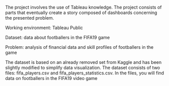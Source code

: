 The project involves the use of Tableau knowledge. 
The project consists of parts that eventually create a story composed of dashboards concerning the presented problem. 

Working environment: Tableau Public

Dataset: data about footballers in the FIFA19 game

Problem: analysis of financial data and skill profiles of footballers in the game

The dataset is based on an already removed set from Kaggle and has been slightly modified to simplify data visualization. 
The dataset consists of two files: fifa_players.csv and fifa_players_statistics.csv. 
In the files, you will find data on footballers in the FIFA19 video game
